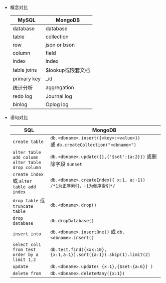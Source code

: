 - 概念对比

  | MySQL       | MongoDB            |
  | ----------- | ------------------ |
  | database    | database           |
  | table       | collection         |
  | row         | json or bson       |
  | column      | field              |
  | index       | index              |
  | table joins | \$lookup或嵌套文档 |
  | primary key | _id                |
  | 统计分析    | aggregation        |
  | redo log    | Journal log        |
  | binlog      | Oplog log          |

  

- 语句对比

  | SQL                                                   | MongoDB                                                      |
  | ----------------------------------------------------- | ------------------------------------------------------------ |
  | `create table`                                        | `db.<dbname>.insert({<key>:<value>}) `<br>或 `db.createCollection("<dbname>")` |
  | `alter table add column`<br>`alter table drop column` | `db.<dbname>.update({},{'$set':{a:2}})` 或删除字段 `$unset`  |
  | `create index` <br>或 `alter table add index`         | `db.<dbname>.createIndex({ x:1, a:-1})`<br> `/*1为正序索引，-1为倒序索引*/` |
  | `drop table` 或 `truncate table`                      | `db.<dbname>.drop()`                                         |
  | `drop database`                                       | `db.dropDatabase()`                                          |
  | `insert into`                                         | `db.<dbname>.insertOne()` 或 `db.<dbname>.insert()`          |
  | `select col1 from test order by a limit 1,2`          | `db.test.find({xxx:10},{x:1,a:1}).sort({a:1}).skip(1).limit(2)` |
  | `update`                                              | `db.<dbname>.update( {x:1},{$set:{a:6}} )`                   |
  | `delete from`                                         | `db.<dbname>.deleteMany({x:1})`                              |

